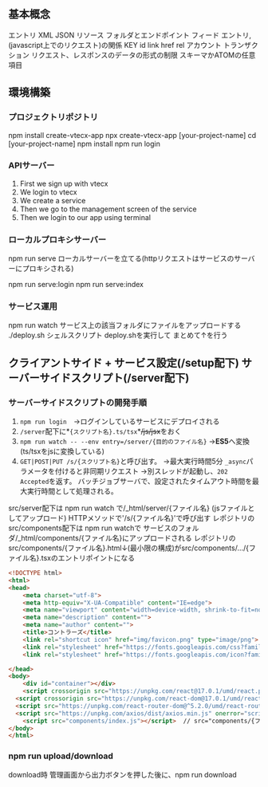 ## 基本概念
エントリ XML JSON
リソース フォルダとエンドポイント フィード エントリ,(javascript上でのリクエスト)の関係
KEY id link href rel
アカウント
トランザクション
リクエスト、レスポンスのデータの形式の制限 スキーマかATOMの任意項目
## 環境構築
### プロジェクトリポジトリ
npm install create-vtecx-app
npx create-vtecx-app [your-project-name]
cd [your-project-name]
npm install
npm run login
### APIサーバー
1. First we sign up with vtecx
2. We login to vtecx
3. We create a service
4. Then we go to the management screen of the service
5. Then we login to our app using terminal
### ローカルプロキシサーバー
npm run serve ローカルサーバーを立てる(httpリクエストはサービスのサーバーにプロキシされる)

npm run serve:login
npm run serve:index
### サービス運用
npm run watch サービス上の該当フォルダにファイルをアップロードする
./deploy.sh シェルスクリプト deploy.shを実行して まとめて↑を行う
## クライアントサイド + サービス設定(/setup配下) サーバーサイドスクリプト(/server配下)
### サーバーサイドスクリプトの開発手順
1. `npm run login`　→ログインしているサービスにデプロイされる
2. `/server`配下に*`{スクリプト名}.ts/tsx`*~~/js/jsx~~をおく
3. `npm run watch -- --env entry=/server/{目的のファイル名}` →**ES5**へ変換 (ts/tsxをjsに変換している)
4. `GET|POST|PUT /s/{スクリプト名}`と呼び出す。 →最大実行時間5分
  `_async`パラメータを付けると非同期リクエスト →別スレッドが起動し、`202 Accepted`を返す。 バッチジョブサーバで、設定されたタイムアウト時間を最大実行時間として処理される。

src/server配下は npm run watch で/_html/server/{ファイル名} (jsファイルとしてアップロード)
HTTPメソッドで'/s/{ファイル名}'で呼び出す
レポジトリのsrc/components配下は npm run watchで サービスのフォルダ/_html/components/{ファイル名}にアップロードされる
レポジトリの src/components/{ファイル名}.html↓(最小限の構成)がsrc/components/.../{ファイル名}.tsxのエントリポイントになる
```html
<!DOCTYPE html>
<html>
<head>
	<meta charset="utf-8">
	<meta http-equiv="X-UA-Compatible" content="IE=edge">
	<meta name="viewport" content="width=device-width, shrink-to-fit=no, initial-scale=1">
	<meta name="description" content="">
	<meta name="author" content="">
	<title>コントラーズ</title>
	<link rel="shortcut icon" href="img/favicon.png" type="image/png">
	<link rel="stylesheet" href="https://fonts.googleapis.com/css?family=Roboto:300,400,500">
	<link rel="stylesheet" href="https://fonts.googleapis.com/icon?family=Material+Icons">

</head>
<body>
	<div id="container"></div>
	<script crossorigin src="https://unpkg.com/react@17.0.1/umd/react.production.min.js" onerror="scriptError()"></script>
  <script crossorigin src="https://unpkg.com/react-dom@17.0.1/umd/react-dom.production.min.js" onerror="scriptError()"></script>
  <script src="https://unpkg.com/react-router-dom@^5.2.0/umd/react-router-dom.min.js" onerror="scriptError()"></script>
  <script src="https://unpkg.com/axios/dist/axios.min.js" onerror="scriptError()"></script>
	<script src="components/index.js"></script>  // src="components/{ファイル名}.js" とする (サービスの/_html/components/{ファイル名}.jsを参照する)
</body>
</html>
```


### npm run upload/download


download時 管理画面から出力ボタンを押した後に、npm run download
